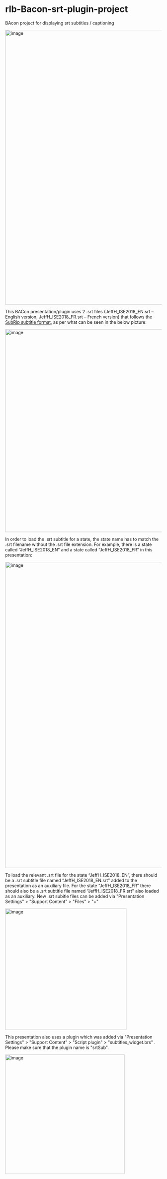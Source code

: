 # rlb-Bacon-srt-plugin-project
BAcon project for displaying srt subtitles / captioning

<img width="882" alt="image" src="https://github.com/user-attachments/assets/1bdf260f-d594-45a1-bced-c229387384d7">


This BACon presentation/plugin uses 2 .srt files (JeffH_ISE2018_EN.srt – English version, JeffH_ISE2018_FR.srt – French version) that follows the [SubRip subtitle format](https://en.wikipedia.org/wiki/SubRip), as per what can be seen in the below picture:

<img width="652" alt="image" src="https://github.com/user-attachments/assets/1241c416-2981-463a-83db-ba904916fb73">

In order to load the .srt subtitle for a state, the state name has to match the .srt filename without the .srt file extension. 
For example, there is a state called “JeffH_ISE2018_EN” and a state called “JeffH_ISE2018_FR” in this presentation: 

<img width="983" alt="image" src="https://github.com/user-attachments/assets/bfcf3a07-a1a1-49b6-a240-4b2620ea2d65">

To load the relevant .srt file for the state “JeffH_ISE2018_EN”, there should be a .srt subtitle file named “JeffH_ISE2018_EN.srt” added to the presentation as an auxiliary file. For the state “JeffH_ISE2018_FR” there should also be a .srt subtitle file named “JeffH_ISE2018_FR.srt” also loaded as an auxiliary. New .srt subitle files can be added via "Presentation Settings" > "Support Content" > "Files" > "+" 

<img width="390" alt="image" src="https://github.com/user-attachments/assets/ce092d8c-c4a5-4615-bf1e-bfe8b33a9238">

This presentation also uses a plugin which was added via "Presentation Settings" > "Support Content" > "Script plugin" > "subtitles_widget.brs" . Please make sure that the plugin name is "srtSub". 

<img width="384" alt="image" src="https://github.com/user-attachments/assets/d2414895-4135-4f26-94b9-b56a70192d3a">

